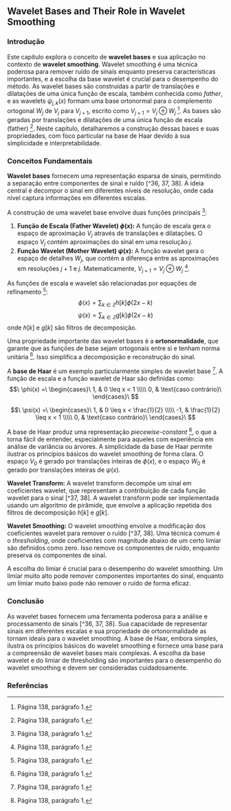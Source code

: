 ## Wavelet Bases and Their Role in Wavelet Smoothing

### Introdução
Este capítulo explora o conceito de **wavelet bases** e sua aplicação no contexto de **wavelet smoothing**. Wavelet smoothing é uma técnica poderosa para remover ruído de sinais enquanto preserva características importantes, e a escolha da base wavelet é crucial para o desempenho do método. As wavelet bases são construídas a partir de translações e dilatações de uma única função de escala, também conhecida como *father*, e as wavelets $\psi_{j,k}(x)$ formam uma base ortonormal para o complemento ortogonal $W_j$ de $V_j$ para $V_{j+1}$, escrito como $V_{j+1} = V_j \oplus W_j$ [^38]. As bases são geradas por translações e dilatações de uma única função de escala (father) [^38]. Neste capítulo, detalharemos a construção dessas bases e suas propriedades, com foco particular na base de Haar devido à sua simplicidade e interpretabilidade.

### Conceitos Fundamentais

**Wavelet bases** fornecem uma representação esparsa de sinais, permitindo a separação entre componentes de sinal e ruído [^36, 37, 38]. A ideia central é decompor o sinal em diferentes níveis de resolução, onde cada nível captura informações em diferentes escalas.

A construção de uma wavelet base envolve duas funções principais [^38]:

1.  **Função de Escala (Father Wavelet) $\phi(x)$:** A função de escala gera o espaço de aproximação $V_j$ através de translações e dilatações. O espaço $V_j$ contém aproximações do sinal em uma resolução $j$.
2.  **Função Wavelet (Mother Wavelet) $\psi(x)$:** A função wavelet gera o espaço de detalhes $W_j$, que contém a diferença entre as aproximações em resoluções $j+1$ e $j$. Matematicamente, $V_{j+1} = V_j \oplus W_j$ [^38].

As funções de escala e wavelet são relacionadas por equações de refinamento [^38]:
$$\
\phi(x) = \sum_{k \in \mathbb{Z}} h[k] \phi(2x - k)\
$$
$$\
\psi(x) = \sum_{k \in \mathbb{Z}} g[k] \phi(2x - k)\
$$
onde $h[k]$ e $g[k]$ são filtros de decomposição.

Uma propriedade importante das wavelet bases é a **ortonormalidade**, que garante que as funções de base sejam ortogonais entre si e tenham norma unitária [^38]. Isso simplifica a decomposição e reconstrução do sinal.

A **base de Haar** é um exemplo particularmente simples de wavelet base [^38]. A função de escala e a função wavelet de Haar são definidas como:
$$\
\phi(x) =\
\begin{cases}\
    1, & 0 \leq x < 1 \\\\\
    0, & \text{caso contrário}\
\end{cases}\
$$

$$\
\psi(x) =\
\begin{cases}\
    1, & 0 \leq x < \frac{1}{2} \\\\\
    -1, & \frac{1}{2} \leq x < 1 \\\\\
    0, & \text{caso contrário}\
\end{cases}\
$$

A base de Haar produz uma representação *piecewise-constant* [^38], o que a torna fácil de entender, especialmente para aqueles com experiência em análise de variância ou árvores. A simplicidade da base de Haar permite ilustrar os princípios básicos do wavelet smoothing de forma clara. O espaço $V_0$ é gerado por translações inteiras de $\phi(x)$, e o espaço $W_0$ é gerado por translações inteiras de $\psi(x)$.

**Wavelet Transform:** A wavelet transform decompõe um sinal em coeficientes wavelet, que representam a contribuição de cada função wavelet para o sinal [^37, 38]. A wavelet transform pode ser implementada usando um algoritmo de pirâmide, que envolve a aplicação repetida dos filtros de decomposição $h[k]$ e $g[k]$.

**Wavelet Smoothing:** O wavelet smoothing envolve a modificação dos coeficientes wavelet para remover o ruído [^37, 38]. Uma técnica comum é o *thresholding*, onde coeficientes com magnitude abaixo de um certo limiar são definidos como zero. Isso remove os componentes de ruído, enquanto preserva os componentes de sinal.

A escolha do limiar é crucial para o desempenho do wavelet smoothing. Um limiar muito alto pode remover componentes importantes do sinal, enquanto um limiar muito baixo pode não remover o ruído de forma eficaz.

### Conclusão

As wavelet bases fornecem uma ferramenta poderosa para a análise e processamento de sinais [^36, 37, 38]. Sua capacidade de representar sinais em diferentes escalas e sua propriedade de ortonormalidade as tornam ideais para o wavelet smoothing. A base de Haar, embora simples, ilustra os princípios básicos do wavelet smoothing e fornece uma base para a compreensão de wavelet bases mais complexas. A escolha da base wavelet e do limiar de thresholding são importantes para o desempenho do wavelet smoothing e devem ser consideradas cuidadosamente.

### Referências
[^38]: Página 138, parágrafo 1.
[^36]: Página 136, seção 5.
[^37]: Página 137, seção 5.
<!-- END -->